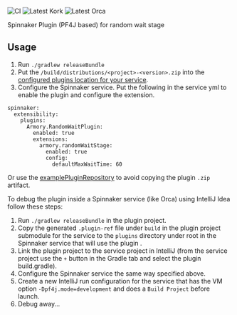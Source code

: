 ![CI](https://github.com/spinnaker-plugin-examples/pf4jStagePlugin/workflows/CI/badge.svg)
![Latest Kork](https://github.com/spinnaker-plugin-examples/pf4jStagePlugin/workflows/Latest%20Kork/badge.svg?branch=master)
![Latest Orca](https://github.com/spinnaker-plugin-examples/pf4jStagePlugin/workflows/Latest%20Orca/badge.svg?branch=master)

Spinnaker Plugin (PF4J based) for random wait stage

<h2>Usage</h2>

1) Run `./gradlew releaseBundle`
2) Put the `/build/distributions/<project>-<version>.zip` into the [configured plugins location for your service](https://pf4j.org/doc/packaging.html).
3) Configure the Spinnaker service. Put the following in the service yml to enable the plugin and configure the extension.
```
spinnaker:
  extensibility:
    plugins:
      Armory.RandomWaitPlugin:
        enabled: true
        extensions:
          armory.randomWaitStage:
            enabled: true
            config:
              defaultMaxWaitTime: 60
```

Or use the [examplePluginRepository](https://github.com/spinnaker-plugin-examples/examplePluginRepository) to avoid copying the plugin `.zip` artifact.

To debug the plugin inside a Spinnaker service (like Orca) using IntelliJ Idea follow these steps:

1) Run `./gradlew releaseBundle` in the plugin project.
2) Copy the generated `.plugin-ref` file under `build` in the plugin project submodule for the service to the `plugins` directory under root in the Spinnaker service that will use the plugin .
3) Link the plugin project to the service project in IntelliJ (from the service project use the `+` button in the Gradle tab and select the plugin build.gradle).
4) Configure the Spinnaker service the same way specified above.
5) Create a new IntelliJ run configuration for the service that has the VM option `-Dpf4j.mode=development` and does a `Build Project` before launch.
6) Debug away...
